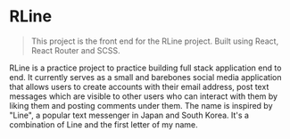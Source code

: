 # RLine

> This project is the front end for the RLine project. Built using React, React Router and SCSS.

RLine is a practice project to practice building full stack application end to end.
It currently serves as a small and barebones social media application that allows users to create accounts with their email address, post text messages which are visible to other users who can interact with them by liking them and posting comments under them.
The name is inspired by "Line", a popular text messenger in Japan and South Korea. It's a combination of Line and the first letter of my name.
